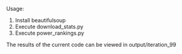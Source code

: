 Usage:
1. Install beautifulsoup
2. Execute download_stats.py
3. Execute power_rankings.py

The results of the current code can be viewed in output/iteration_99
